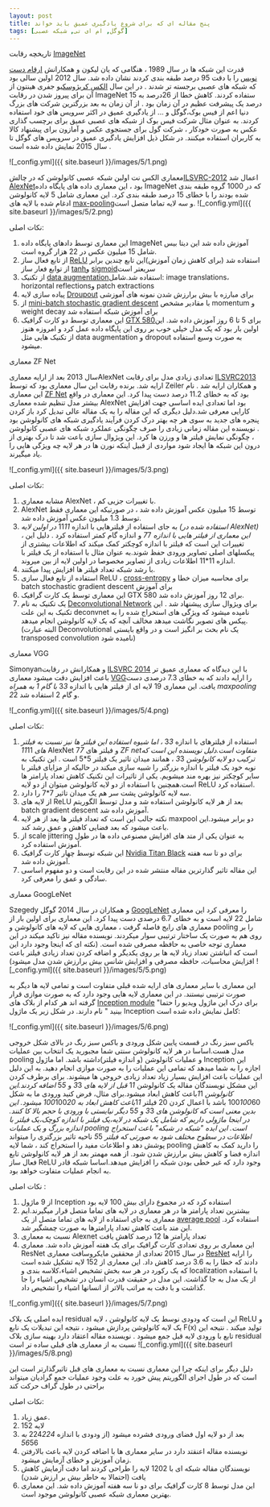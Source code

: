 ```yaml
---
layout: post
title: پنج مقاله ای که برای شروع یادگیری عمیق باید خواند
tags: [گوگل, ام ای تی, شبکه عصبی]
---
```

تاریخچه رقابت [ImageNet](http://www.image-net.org/)

قدرت این شبکه ها در سال 1989 ، هنگامی که یان لیکون و  همکارانش [ارقام دست نویس](yann.lecun.org/exdb/publis/pdf/lecun-89e.pdf) را با دقت 95 درصد طبقه بندی کردند نشان داده شد. سال 2012 اولین سالی بود که شبکه های عصبی برجسته تر شدند . در این سال [الکس کریژوسکی](https://www.cs.toronto.edu/~kriz)و جفری هینتون 
 از آن برای پیروز شدن در رقابت ImageNet  ستفاده کردند. کاهش خطا از 26درصد به 15 درصد یک پیشرفت عظیم در آن زمان بود . از آن زمان به بعد بزرگترین شرکت های بزرگ دنیا اعم از فیس بوک،گوگل و ... از یادگیری عمیق در اکثر سرویس های خود استفاده کردند. به عنوان مثال شرکت فیس بوک از شبکه های عصبی عمیق برای برچسب گذاری عکس به صورت خودکار ، شرکت گول برای جستجوی عکس و آمازون برای پیشنهاد کالا به کاربران استفاده میکنند.  در شکل ذیل افزایش یادگیری عمیق در سرویس های گوگل تا سال 2015 نمایش داده شده است .
 
![_config.yml]({{ site.baseurl }}/images/5/1.png)

معماری الکس نت
اولین شبکه عصبی کانولوشن که در چالش[ILSVRC-2012](http://www.image-net.org/challenges/LSVRC/2012/) اعمال شد [AlexNet](http://dl.acm.org/citation.cfm?id=2999257)بود ، این معماری داده های پایگاه داده ImageNet که در 1000 گروه طبقه بندی شده بودند را با خطای 15 درصد طبقه بندی کرد. این معماری شامل 5 لایه کانولوشن ادغام شده با لایه های [max-pooling](https://en.wikipedia.org/wiki/Convolutional_neural_network#Pooling_layer)و سه لایه تماما متصل است.
![_config.yml]({{ site.baseurl }}/images/5/2.png)

نکات اصلی:

1.	این معماری توسط دادهای پایگاه داده ImageNet آموزش داده شد این دیتا بیس شامل 15 میلیون عکس در 22 هزار گروه است.
2.	از تابع فعال ساز [ReLU](https://en.wikipedia.org/wiki/Rectifier_(neural_networks)) استفاده شد (برای کاهش زمان آموزش)این تابع چندین برابر از توابع فعار ساز [tanh](https://en.wikipedia.org/wiki/Hyperbolic_function#Hyperbolic_tangent)و [sigmoid](https://en.wikipedia.org/wiki/Sigmoid_function)سریعتر است
3.	از تکنیک [data augmentation](https://arxiv.org/pdf/1609.08764.pdf)استفاده شد.شامل: image translations، horizontal  reflectionsو patch extractions
4.	پیاده سازی لایه [Droupout](https://www.cs.toronto.edu/~hinton/absps/JMLRdropout.pdf) برای مبارزه با بیش برارزش شدن نمونه های آموزشی
5.	از [mini-batch stochastic gradient descent](https://stats.stackexchange.com/questions/49528/batch-gradient-descent-versus-stochastic-gradient-descent) با مقادیر مشخص momentum و weight decay برای آموزش شبکه استفاده شد
6.	این معماری توسط دو کارت گرافیک [GTX 580](http://www.geforce.com/hardware/desktop-gpus/geforce-gtx-580)برای 5 تا 6 روز آموزش داده شد.
این اولین بار بود که یک مدل خیلی خوب بر روی این پایگاه داده عمل کرد و امروزه هنوز از تکنیک هایی مثل data augmentation  و  dropout به صورت وسیع استفاده میشود.

معماری ZF Net

سال 2013 بعد از ارایه معماریAlexNet  تعدادی زیادی مدل برای رقابت [ILSVRC2013](http://image-net.org/challenges/LSVRC/2013/) ارایه شد. برنده رقابت این سال معماری بود که توسط Zeiler و همکاران ارایه شد . نام این معماری [ZF Net](https://arxiv.org/abs/1311.2901) بود که به خطای 11.2 درصد دست پیدا کرد. این معماری در واقع بیشتر مدل تنظیم شده معماری AlexNet بود اما تعدادی ایده اساسی جهت افزایش کارایی معرفی شد.دلیل دیگری که این مقاله را به یک مقاله عالی تبدیل کرد باز کردن پنجره های جدید به سوی هر چه بهتر درک کردن فرآیند یادگیری شبکه های کانولوشن بود . نویسنده این مقاله زمانی زیادی را صرف چگونگی عملکرد شبکه های عصبی کانولوشن ، چگونگی نمایش فیلتر ها و ورزن ها کرد. این ویژوال سازی باعت شد تا درک بهتری از درون این شبکه ها ایجاد شود مواردی از قبیل اینکه نورن ها در هر لایه چه ویژگی هایی را یاد میگیرند.

![_config.yml]({{ site.baseurl }}/images/5/3.png)

نکات اصلی:

1.	مشابه معماری AlexNet ، با تغییرات جزیی کم.
2.	AlexNet توسط 15 میلیون عکس آموزش داده شد ، در صورتیکه این معماری فقط توسط 1.3 میلیون عکس آموزش داده شد.
3.	به جای استفاده از فیلترهایی با اندازه 11*11 در اولین لایه (استفاده شده در AlexNet) ، این معماری از فیلتر هایی با اندازه 7*7 و اندازه گام   کمتر استفاده کرد . دلیل این تغییرات این است که فیلتر با اندازه کوچکتر کمک میکند که اطلاعات بیشتری از پیکسلهای اصلی تصاویر ورودی حفظ شوند.به عنوان مثال با استفاده از یک فیلتر با اندازه 11*11 اطلاعات زیادی از تصاویر مخصوصا در اولین لایه از بین میروند.
4.	با رشد شبکه تعداد فیلتر ها افزایش پیدا میکنند.
5.	استفاده از تابع فعال سازی ReLU ، [cross-entropy](https://en.wikipedia.org/wiki/Cross_entropy) برای محاسبه میزان خطا و batch stochastic gradient descent برای آموزش
6.	این معماری توسط یک کارت گرافیک GTX 580 برای 12 روز آموزش داده شد.
7.	یک تکنیک به نام [Deconvolutional Network](http://cs.nyu.edu/~fergus/drafts/utexas2.pdf) برای ویژوال سازی پیشنهاد شد . این تکنیک به این علت deconvnet نامیده میشود که ویژگی های استخراج شده را به پیکس های تصویر نگاشت میدهد مخالف آنچه که یک لایه کانولوشن انجام میدهد.(البته عبارت Deconvolutional یک نام بحث بر انگیز است و در واقع بایستی transposed convolution نامیده شود)

معماری VGG

Simonyanو همکارانش در رقابت [ILSVRC 2014](http://www.image-net.org/challenges/LSVRC/2014/) با این دیدگاه که معماری عمیق تر باعث افزایش دقت میشود معماری [VGG](https://arxiv.org/abs/1409.1556)را ارایه دادند که به خطای 7.3 درصدی دست یافت. این معماری 19 لایه ای از فیلتر هایی با اندازه 3*3 با گام 1 به همراه maxpooling 2*2 و گام 2 استفاده شد.

![_config.yml]({{ site.baseurl }}/images/5/4.png)

نکات اصلی:

1.	استفاده از فیلترهای با اندازه 3*3 ، اما شیوه استفاده این فیلتر ها نیز نسبت به فیلتر های 11*11 AlexNet و فیلتر های 7*7  ZF netمتفاوت است.دلیل نویسنده این است که ترکیب دو لایه کانولوشن 3*3 ، همانند میدان تاثیر یک فیلتر 5*5 است . این تکنیک به نوبه خود یک فیلتر با اندازه بزرگتر را شبیه سازی میکند در حالیکه از مزایای فیلتر با سایر کوچکتر نیز بهره مند میشویم. یکی از تاثیرات این تکنیک کاهش تعداد پارامتر ها است.همچنین با استفاده از دو لایه کانولوشن میتوان از دو لایه ReLU استفاده کرد.
2.	 سه لایه کانولوشن پشت سر هم یک میدان تاثیر 7*7 را دارد.
3.	از لایه های ReLU بعد از هر لایه کانولوشن استفاده شد و مدل توسط الگوریتم batch gradient descent آموزش داده شد.
4.	نکته جالب این است که تعداد فیلتر ها یعد از هر لایه maxpool دو برابر میشود.این باعث میشود که بعد فضایی کاهش و عمق رشد کند.
5.	از scale jittering به عنوان یکی از متد های افزایش مصنوعی داده ها در طول آموزش استفاده کرد.
6.	این شبکه توسط چهار کارت گرافیک [Nvidia Titan Black](http://www.nvidia.com/gtx-700-graphics-cards/gtx-titan-black/) برای دو تا سه هفته آموزش داده شد.
7.	این مقاله تاثیر گذارترین مقاله منتشر شده در این رقابت است و دو مفهوم اساسی سادگی و عمق را معرفی کرد. 

معماری GoogLeNet

Szegedy و همکاران در سال 2014 گوگل [GoogLeNet](https://arxiv.org/abs/1409.4842) را معرفی کرد این معماری شامل 22 لایه است و به خطای 6.7 درصدی دست پیدا کرد. این معماری برای اولین بار از معماری های رایج فاصله گرفت ، معماری هایی که لایه های کانولوشن و pooling را بر روی هم به صورت یک ساختار ترتیبی سوار میکردند. نویسنده مقاله نیز تاکید میکند در این معماری توجه خاصی به حافظه مصرفی شده است. (نکته ای که اینجا وجود دارد این است که انباشتن تعداد زیاد لایه ها بر روی یکدیگر و اضافه کردن تعداد زیادی فیلتر باعث افزایش محاسبات، حافظه مصرفی و افزایش شانس بیش برارزش شدن مدل میشود)
![_config.yml]({{ site.baseurl }}/images/5/5.png)

این معماری با سایر معماری های ارایه شده قبلی متفاوت است و تمامی لایه ها دیگر به صورت ترتیبی نیستند. در این معماری لایه هایی وجود دارد که به صورت موازی قرار گرفته اند هر کدام از بلاک های [Inception module](https://www.youtube.com/watch?v=VxhSouuSZDY) "برای درک این ماژول ویدیو را حتما بینید " نام دارند. در شکل زیر یک ماژول Inception کامل نمایش داده شده است:

![_config.yml]({{ site.baseurl }}/images/5/6.png)

باکس سبز رنگ در قسمت پایین شکل ورودی و باکس سبز رنگ در بالای شکل خروجی مدل هست.اساسا در هر لایه کانولوشن سنتی شما مجبورید یک انتخاب بین عملیات pooling و عملیات کانولوشن (و اندازه فیلتر)داشته باشد. اما ماژول Inception این اجازه را به شما میدهد که تمامی این عملیات را به صورت موازی انجام دهید.
به این دلیل این عملیات باعث افزایش بسیار زیاد تعداد زیادی خروجی ها میشوند. برای برطرف کردن این مشکل نویسندگان مقاله یک کانولوشن 1*1 قبل از لایه های 3*3 و 5*5 اضافه کردند.این کانولوشن 1*1باعث کاهش ابعاد میشود.برای مثال، فرض کنید ورودی ما به شکل 100*100*60 باشد با اعمال کردن 20 فیلتر 1*1باعث کاهش ابعاد به 100*100*20 میشود. این بدین معنی است که کانولوشن های 3*3 و 5*5 دیگر نیایستی با ورودی با حجم بالا کا کنند.
در اینجا ماژولی داریم که شامل یک شبکه در لایه،یک فیلتر با اندازه کوچک،یک فیلتر با اندازه بزرگ و یک عملیات pooling است. این ایده "شبکه در شبکه" باعث استخراج اطلاعات در سطوح مختلف شود به صورتی که فیلتر 5*5 ناحیه تاثیر بزرگتری را میتواند پوشش دهد و اطلاعات مفید را استخراج کند ، شما لایه pooling را دارید کمک به کاهش اندازه فضا و کاهش بیش برارزش شدن شود. از همه مهمتر بعد از هر لایه کانولوشن تابع فعال ساز ReLU وجود دارد که غیر خطی بودن شبکه را افزایش میدهد.اساسا شبکه قادر به انجام عملیات متفاوت خواهد بود.

نکات اصلی :

1.	از 9 ماژول Inception استفاده کرد که در مجموع دارای بیش 100 لایه بود
2.	بیشترین تعداد پارامتر ها در هر معماری در لایه های تماما متصل قرار میگیرند.ایم معماری به جای استفاده از لایه های تماما متصل از یک [average pool](https://www.quora.com/What-is-global-average-pooling) استفاده کرد. این متد باعث کاهش تعداد پارامترها به صورت چمشگیر شد.
3.	نسبت به معماری Alexnet تعداد پارامتر ها 12 درصد کاهش یافت
4.	این معماری بر روی تعدادی کارت گرافیک برای یک هفته آموزش داده شد.
معماری ResNet
در سال 2015 تعدادی از محققین مایکروسافت معماری [ResNet](https://arxiv.org/abs/1512.03385) را ارایه دادند که خطا را به 3.6 درصد کاهش داد. این معماری از 152 لایه تشکیل شده است که یک رکورد در هر سه بخش تشخیص اشیاء،کلاسه بندی و localization  با استفاده از یک مدل به جا گذاشت. این مدل در حقیقت قدرت انسان در تشخیص اشیاء را جا گذاشت و با دقت به مراتب بالاتر از انسانها اشیاء را تشخیص داد.

![_config.yml]({{ site.baseurl }}/images/5/7.png)

ایده اصلی یک بلاک residual این است که ودودی نوسط یک لایه کانولوشن ، لایه ReLU و یک لایه کانولوشن پردازش میشود ، نتیجه این تبدیلات یک نابع F(x) تولید میکند . نتیجه این تابع با ورودی لایه قبل جمع میشود . نویسنده مقاله اعتقاد دارد بهینه سازی بلاک residual نسبت به از معماری های قبلی ساده تر است
![_config.yml]({{ site.baseurl }}/images/5/8.png)

دلیل دیگر برای اینکه چرا این معماری نسبت  به معماری های قبل تاثیرگذارتر است این است که در طول اجرای الگوریتم پیش خورد به علت وجود عملیات جمع گرادیان میتواند براحتی در طول گراف حرکت کند

نکات اصلی:

1.	عمق زیاد.
2.	152 لایه
3.	بعد از دو لایه اول فضای ورودی فشرده میشود (از ودودی با اندازه 224*224 به 56*56
4.	نویسنده مقاله اعنقتد دارد در سایر معماری ها با اضافه کردن لایه باعث بالارفتن زمان آموزش و خطای آزمایش میشود.
5.	نویسندگان مقاله شبکه ای با 1202 لایه را طراحی کردند اما دقت آزمایش کاهش یافت (احتمالا به خاطر بیش بر ارزش شدن)
6.	این مدل توسط 8 کارت گرافیک برای دو نا سه هفته آموزش داده شد.
این معماری بهترین معماری شبکه عصبی کانولوشن موجود است.

